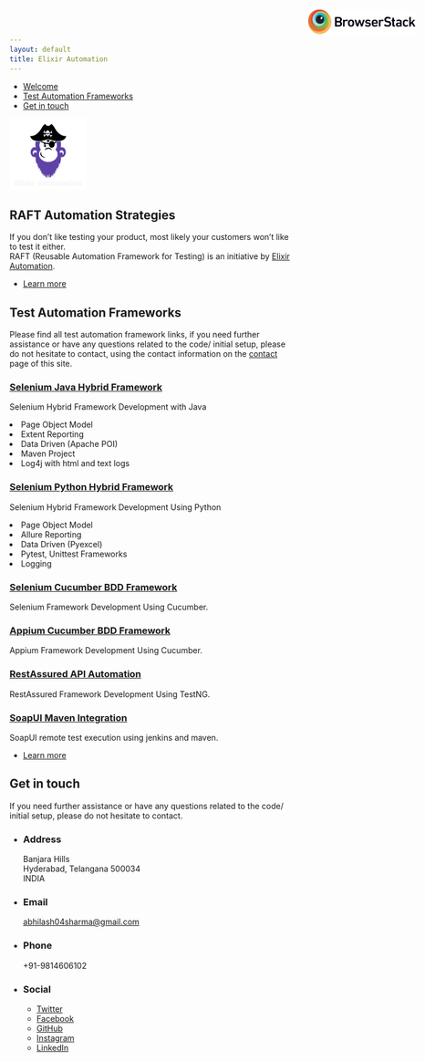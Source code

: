 ```yaml
---
layout: default
title: Elixir Automation
---
```


<!-- Sidebar -->
<section id="sidebar">
	<div class="inner">
		<nav>
			<ul>
				<li><a href="#intro">Welcome</a></li>
				<li><a href="#two">Test Automation Frameworks</a></li>
				<li><a href="#three">Get in touch</a></li>
			</ul>
		</nav>
	</div>
</section>

<!-- Wrapper -->
<div id="wrapper">

<!-- Intro -->
<section id="intro" class="wrapper style1 fullscreen fade-up">
	<div class="inner">
	<a href="https://github.com/Abhilash04" class="image"><img src="images/logo.png" alt="Elixir Automation Logo"  width="135" height="125"/></a>
	<a href="https://www.browserstack.com/" class="image">
	<img src="images/Browserstack-logo.svg" style='position:absolute; top:20px; right:20px;' alt="Browser Stack Logo"  width="188" height="43"/></a>
	</div>
	<div class="inner">
		<h1>RAFT Automation Strategies</h1>
		<p>If you don’t like testing your product, most likely your customers won’t like to test it either.<br />
		RAFT (Reusable Automation Framework for Testing) is an initiative by <a href="https://github.com/Abhilash04">Elixir Automation</a>.</p>
		<ul class="actions">
			<li><a href="#one" class="button scrolly">Learn more</a></li>
		</ul>
	</div>
</section>

<!-- Two -->
<section id="two" class="wrapper style3 fade-up">
	<div class="inner">
		<h2>Test Automation Frameworks</h2>
		<p>Please find all test automation framework links, if you need further assistance or have any questions related to the code/ initial setup, please do not hesitate to contact, using the contact information on the <a href="#three">contact</a> page of this site.</p>
		<div class="features">
			<section>
				<span class="icon major fa-code"></span>
				<h3><a href="https://github.com/Abhilash04/SeleniumJavaHybridFramework">Selenium Java Hybrid Framework</a></h3>
				<p>Selenium Hybrid Framework Development with Java
				<li>Page Object Model</li>
				<li>Extent Reporting</li>
				<li>Data Driven (Apache POI)</li>
				<li>Maven Project</li>
				<li>Log4j with html and text logs</li></p>
			</section>
			<section>
				<span class="icon major fa-code"></span>
				<h3><a href="https://github.com/Abhilash04/SeleniumPythonHybridFramework">Selenium Python Hybrid Framework</a></h3>
				<p>Selenium Hybrid Framework Development Using Python
				<li>Page Object Model</li>
				<li>Allure Reporting</li>
				<li>Data Driven (Pyexcel)</li>
				<li>Pytest, Unittest Frameworks</li>
				<li>Logging</li>
				</p>
			</section>
			<section>
				<span class="icon major fa-code"></span>
				<h3><a href="https://github.com/Abhilash04/SeleniumCucumber">Selenium Cucumber BDD Framework</a></h3>
				<p>Selenium Framework Development Using Cucumber.</p>
			</section>
			<section>
				<span class="icon major fa-code"></span>
				<h3><a href="https://github.com/Abhilash04/AppiumCucumber">Appium Cucumber BDD Framework</a></h3>
				<p>Appium Framework Development Using Cucumber.</p>
			</section>
			<section>
				<span class="icon major fa-code"></span>
				<h3><a href="https://github.com/Abhilash04/RestAssuredAPIAutomation">RestAssured API Automation</a></h3>
				<p>RestAssured Framework Development Using TestNG.</p>
			</section>
			<section>
				<span class="icon major fa-code"></span>
				<h3><a href="https://github.com/Abhilash04/SoapUIMavenIntegration">SoapUI Maven Integration</a></h3>
				<p>SoapUI remote test execution using jenkins and maven.</p>
			</section>
		</div>
		<ul class="actions">
			<li><a href="https://github.com/Abhilash04" class="button">Learn more</a></li>
		</ul>
	</div>
</section>

<!-- Three -->
<section id="three" class="wrapper style1 fade-up">
	<div class="inner">
		<h2>Get in touch</h2>
		<p>If you need further assistance or have any questions related to the code/ initial setup, please do not hesitate to contact.</p>
		<div class="features">
			<section>
				<ul class="contact">
					<li>
						<h3>Address</h3>
						<span>Banjara Hills<br />
						Hyderabad, Telangana 500034<br />
						INDIA</span>
					</li>
					<li>
						<h3>Email</h3>
						<a href="abhilash04sharma@gmail.com">abhilash04sharma@gmail.com</a>
					</li>
					<li>
						<h3>Phone</h3>
						<span>+91-9814606102</span>
					</li>
					<li>
						<h3>Social</h3>
						<ul class="icons">
							<li><a href="https://twitter.com/abhi_cognite" class="fa-twitter"><span class="label">Twitter</span></a></li>
							<li><a href="https://www.facebook.com/abhilash.sharma.5496" class="fa-facebook"><span class="label">Facebook</span></a></li>
							<li><a href="https://github.com/Abhilash04" class="fa-github"><span class="label">GitHub</span></a></li>
							<li><a href="https://www.instagram.com/abhi_sharma4/" class="fa-instagram"><span class="label">Instagram</span></a></li>
							<li><a href="https://www.linkedin.com/in/abhilash-sharma-b8444b51/" class="fa-linkedin"><span class="label">LinkedIn</span></a></li>
						</ul>
					</li>
				</ul>
			</section>
		</div>
	</div>
</section>

